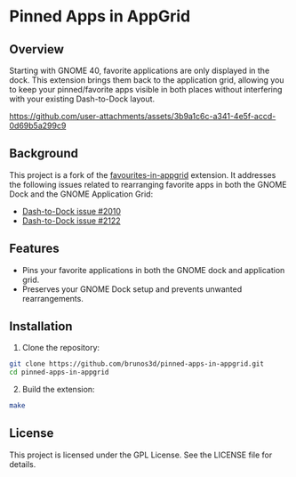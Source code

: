 # Pinned Apps in AppGrid


## Overview

Starting with GNOME 40, favorite applications are only displayed in the dock. This extension brings them back to the application grid, allowing you to keep your pinned/favorite apps visible in both places without interfering with your existing Dash-to-Dock layout.

https://github.com/user-attachments/assets/3b9a1c6c-a341-4e5f-accd-0d69b5a299c9

## Background

This project is a fork of the [favourites\-in\-appgrid](https://gitlab.gnome.org/harshadgavali/favourites-in-appgrid/) extension. It addresses the following issues related to rearranging favorite apps in both the GNOME Dock and the GNOME Application Grid:

- [Dash\-to\-Dock issue #2010](https://github.com/micheleg/dash-to-dock/issues/2010)
- [Dash\-to\-Dock issue #2122](https://github.com/micheleg/dash-to-dock/issues/2122)

## Features

- Pins your favorite applications in both the GNOME dock and application grid.
- Preserves your GNOME Dock setup and prevents unwanted rearrangements.

## Installation

1.  Clone the repository:

```bash
git clone https://github.com/brunos3d/pinned-apps-in-appgrid.git
cd pinned-apps-in-appgrid
```

2.  Build the extension:

```bash
make
```

## License

This project is licensed under the GPL License. See the LICENSE file for details.
